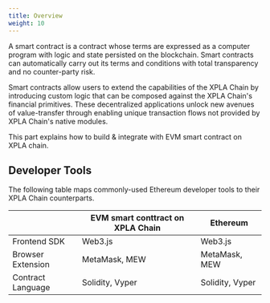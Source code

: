 ```yaml
---
title: Overview
weight: 10
---
```


A smart contract is a contract whose terms are expressed as a computer program with logic and state persisted on the blockchain. Smart contracts can automatically carry out its terms and conditions with total transparency and no counter-party risk.

Smart contracts allow users to extend the capabilities of the XPLA Chain by introducing custom logic that can be composed against the XPLA Chain's financial primitives. These decentralized applications unlock new avenues of value-transfer through enabling unique transaction flows not provided by XPLA Chain's native modules.

This part explains how to build & integrate with EVM smart contract on XPLA chain.

## Developer Tools

The following table maps commonly-used Ethereum developer tools to their XPLA Chain counterparts.

|                   | EVM smart conttract on XPLA Chain             | Ethereum        |
|-------------------|-----------------------------------------------|-----------------|
| Frontend SDK      | Web3.js                                       | Web3.js         |
| Browser Extension | MetaMask, MEW                                 | MetaMask, MEW   |
| Contract Language | Solidity, Vyper                               | Solidity, Vyper |
